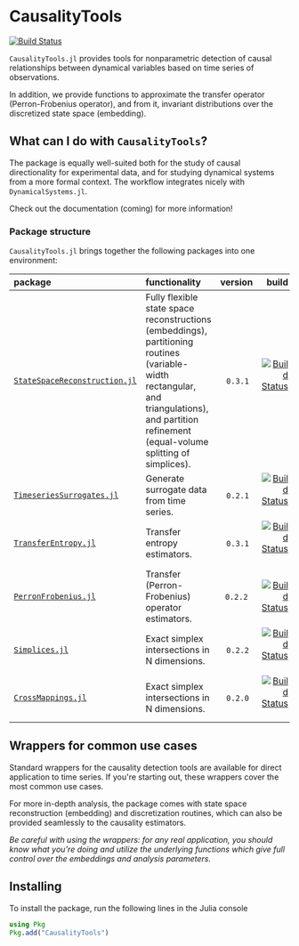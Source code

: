 # CausalityTools

[![Build Status](https://travis-ci.org/kahaaga/CausalityTools.jl.svg?branch=master)](https://travis-ci.org/kahaaga/CausalityTools.jl)

`CausalityTools.jl` provides tools for nonparametric detection of causal relationships between dynamical variables based on time series of observations.

In addition, we provide functions to approximate the transfer operator (Perron-Frobenius operator), and from it, invariant distributions over the discretized state space (embedding).

## What can I do with `CausalityTools`?
The package is equally well-suited both for the study of causal directionality
for experimental data, and for studying dynamical systems from a more formal context. The workflow integrates nicely with `DynamicalSystems.jl`.

Check out the documentation (coming) for more information!

### Package structure
`CausalityTools.jl` brings together the following packages into one environment:


| package | functionality | version |  build |  
| :---   | :--- |    :---:    |   ---: |  
| [`StateSpaceReconstruction.jl`](https://github.com/kahaaga/StateSpaceReconstruction.jl/) | Fully flexible state space reconstructions (embeddings), partitioning routines (variable-width rectangular, and triangulations), and partition refinement (equal-volume splitting of  simplices). | `0.3.1` | [![Build Status](https://travis-ci.org/kahaaga/StateSpaceReconstruction.jl.svg?branch=master)](https://travis-ci.org/kahaaga/StateSpaceReconstruction.jl) |
| [`TimeseriesSurrogates.jl`](https://github.com/kahaaga/TimeseriesSurrogates.jl/) | Generate surrogate data from time series. | `0.2.1` | [![Build Status](https://travis-ci.org/kahaaga/TimeseriesSurrogates.jl.svg?branch=master)](https://travis-ci.org/kahaaga/TimeseriesSurrogates.jl) |
| [`TransferEntropy.jl`](https://github.com/kahaaga/TransferEntropy.jl/) | Transfer entropy estimators. | `0.3.1` | [![Build Status](https://travis-ci.org/kahaaga/TransferEntropy.jl.svg?branch=master)](https://travis-ci.org/kahaaga/TransferEntropy.jl) |  |
| [`PerronFrobenius.jl`](https://github.com/kahaaga/PerronFrobenius.jl/) |  Transfer (Perron-Frobenius) operator estimators. | `0.2.2`  | [![Build Status](https://travis-ci.org/kahaaga/PerronFrobenius.jl.svg?branch=master)](https://travis-ci.org/kahaaga/PerronFrobenius.jl) |
| [`Simplices.jl`](https://github.com/kahaaga/Simplices.jl/) | Exact simplex intersections in N dimensions. | `0.2.2` | [![Build Status](https://travis-ci.org/kahaaga/Simplices.jl.svg?branch=master)](https://travis-ci.org/kahaaga/Simplices.jl) |
| [`CrossMappings.jl`](https://github.com/kahaaga/CrossMappings.jl/) | Exact simplex intersections in N dimensions. | `0.2.0` | [![Build Status](https://travis-ci.org/kahaaga/CrossMappings.jl.svg?branch=master)](https://travis-ci.org/kahaaga/CrossMappings.jl) |


## Wrappers for common use cases
Standard wrappers for the causality detection tools are available for direct application to time series. If you're starting out, these wrappers cover the most common use cases.

For more in-depth analysis, the package comes with state space reconstruction (embedding) and discretization routines, which can also be provided seamlessly to the causality estimators.

*Be careful with using the wrappers: for any real application, you should know what you're doing and utilize the underlying functions which give full control over the embeddings and analysis parameters.*


## Installing
To install the package, run the following lines in the Julia console

```julia
using Pkg
Pkg.add("CausalityTools")
```
